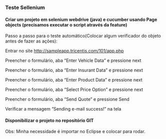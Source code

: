 ### Teste Sellenium

#### Criar um projeto em selenium webdrive (java) e cucumber usando Page objects (precisamos executar o script através da feature)

Passo a passo para o teste automático(Colocar algum verificador do objeto antes de fazer as ações): </br>

Entrar no site http://sampleapp.tricentis.com/101/app.php</br>

Preencher o formulário, aba “Enter Vehicle Data” e pressione next</br>

Preencher o formulário, aba “Enter Insurant Data” e pressione next</br>

Preencher o formulário, aba “Enter Product Data” e pressione next</br>

Preencher o formulário, aba “Select Price Option” e pressione next</br>

Preencher o formulário, aba “Send Quote” e pressione Send</br>

Verificar a mensagem “Sending e-mail success!” na tela</br>



#### Disponibilizar o projeto no repositório GIT 



Obs: Minha necessidade é importar no Eclipse e colocar para rodar.</br>


